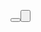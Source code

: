 <?xml version="1.0" encoding="UTF-8"?>

<?import javafx.scene.control.Button?>
<?import javafx.scene.control.TableView?>
<?import javafx.scene.layout.AnchorPane?>

<AnchorPane 
prefHeight="200.0" prefWidth="300.0" 
xmlns="http://javafx.com/javafx/17" xmlns:fx="http://javafx.com/fxml/1" 
fx:controller="application.practiceAController">
   <children>
      <TableView fx:id="vTable" fixedCellSize="0.0" layoutY="-7.0" prefHeight="200.0" prefWidth="400.0" />
      <Button fx:id="btnAdd" layoutX="125.0" layoutY="204.0" mnemonicParsing="false" text="추가" />
      <Button fx:id="styGrap" layoutX="181.0" layoutY="204.0" mnemonicParsing="false" text="학생별 막대그래프" />
   </children>
</AnchorPane>
